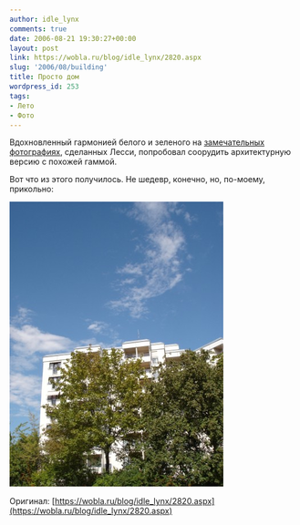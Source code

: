 ```yaml
---
author: idle_lynx
comments: true
date: 2006-08-21 19:30:27+00:00
layout: post
link: https://wobla.ru/blog/idle_lynx/2820.aspx
slug: '2006/08/building'
title: Просто дом
wordpress_id: 253
tags:
- Лето
- Фото
---
```


Вдохновленный гармонией белого и зеленого на [замечательных фотографиях](https://wobla.ru/blog/Lessi/2806.aspx), сделанных Лесси, попробовал соорудить архитектурную версию с похожей гаммой.

Вот что из этого получилось. Не шедевр, конечно, но, по-моему, прикольно:

![Building](images/2007/05/b30c4a3a-0283-4b0e-b3fa-0f5306bc0098.jpg)

Оригинал: [https://wobla.ru/blog/idle_lynx/2820.aspx](https://wobla.ru/blog/idle_lynx/2820.aspx)
